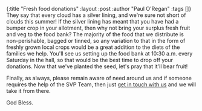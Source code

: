 {:title "Fresh food donations"
 :layout :post
 :author "Paul O'Regan"
 :tags []}
They say that every cloud has a silver lining, and we're sure not short of clouds this summer! If the silver lining has meant that you have had a bumper crop in your allotment, then why not bring your surplus fresh fruit and veg to the food bank? The majority of the food that we distribute is non-perishable, bagged or tinned, so any variation to that in the form of freshly grown local crops would be a great addition to the diets of the families we help. You'll see us setting up the food bank at 10:30 a.m. every Saturday in the hall, so that would be the best time to drop off your donations. Now that we've planted the seed, let's pray that it'll bear fruit!

Finally, as always, please remain aware of need around us and if someone requires the help of the SVP Team, then just [get in touch with us](../../pages-output/contact/) and we will take it from there.

God Bless.
